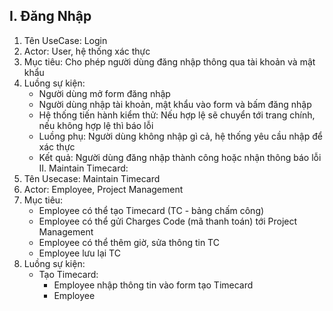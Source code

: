 I. Đăng Nhập
---
  1. Tên UseCase: Login
  2. Actor: User, hệ thống xác thực
  3. Mục tiêu: Cho phép người dùng đăng nhập thông qua tài khoản và mật khẩu
  4. Luồng sự kiện:
      - Người dùng mở form đăng nhập
      - Người dùng nhập tài khoản, mật khẩu vào form và bấm đăng nhập
      - Hệ thống tiến hành kiểm thử: Nếu hợp lệ sẽ chuyển tới trang chính, nếu không hợp lệ thì báo lỗi
      - Luồng phụ: Người dùng không nhập gì cả, hệ thống yêu cầu nhập để xác thực
      - Kết quả: Người dùng đăng nhập thành công hoặc nhận thông báo lỗi
II. Maintain Timecard:
  1. Tên Usecase: Maintain Timecard
  2. Actor: Employee, Project Management
  3. Mục tiêu:
     - Employee có thể tạo Timecard (TC - bảng chấm công)
     - Employee có thể gửi Charges Code (mã thanh toán) tới Project Management
     - Employee có thể thêm giờ, sửa thông tin TC
     - Employee lưu lại TC
  4. Luồng sự kiện:
     - Tạo Timecard:
       + Employee nhập thông tin vào form tạo Timecard
       + Employee
